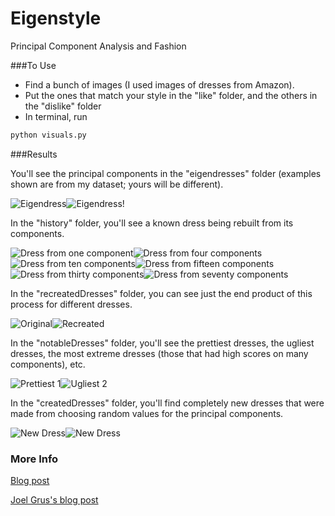 Eigenstyle
======
Principal Component Analysis and Fashion

###To Use

- Find a bunch of images (I used images of dresses from Amazon).
- Put the ones that match your style in the "like" folder, and the others in the "dislike" folder
- In terminal, run 
```bash
python visuals.py
```

###Results

You'll see the principal components in the "eigendresses" folder (examples shown are from my dataset; yours will be different).

![Eigendress](http://graceavery.com/eigenstyle/4_eigendress.png)![Eigendress](http://graceavery.com/eigenstyle/0_eigendress.png)!

In the "history" folder, you'll see a known dress being rebuilt from its components.

![Dress from one component](http://graceavery.com/eigenstyle/dress_763_1.png)![Dress from four components](http://graceavery.com/eigenstyle/dress_763_4.png)![Dress from ten components](http://graceavery.com/eigenstyle/dress_763_10.png)![Dress from fifteen components](http://graceavery.com/eigenstyle/dress_763_15.png)![Dress from thirty components](http://graceavery.com/eigenstyle/dress_763_30.png)![Dress from seventy components](http://graceavery.com/eigenstyle/dress_763_70.png)

In the "recreatedDresses" folder, you can see just the end product of this process for different dresses.

![Original](http://graceavery.com/eigenstyle/6_original.png)![Recreated](http://graceavery.com/eigenstyle/6_recreated.png)

In the "notableDresses" folder, you'll see the prettiest dresses, the ugliest dresses, the most extreme dresses (those that had high scores on many components), etc.

![Prettiest 1](http://graceavery.com/eigenstyle/prettiest_pretty_1.png)![Ugliest 2](http://graceavery.com/eigenstyle/ugliest_ugly_2.png)


In the "createdDresses" folder, you'll find completely new dresses that were made from choosing random values for the principal components.

![New Dress](http://graceavery.com/eigenstyle/RandomDress5.png)![New Dress](http://graceavery.com/eigenstyle/RandomDress18.png)


### More Info
[Blog post](http://blog.thehackerati.com/post/126701202241/eigenstyle)

[Joel Grus's blog post](http://joelgrus.com/2013/06/24/t-shirts-feminism-parenting-and-data-science-part-2-eigenshirts/)
